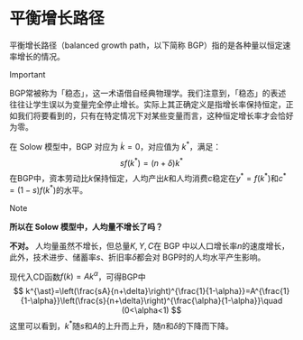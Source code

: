 # 平衡增长路径

平衡增长路径（balanced growth path，以下简称 BGP）指的是各种量以恒定速率增长的情况。

> [!IMPORTANT]
>
> BGP常被称为「稳态」，这一术语借自经典物理学。我们注意到，「稳态」的表述往往让学生误以为变量完全停止增长。实际上其正确定义是指增长率保持恒定，正如我们将要看到的，只有在特定情况下对某些变量而言，这种恒定增长率才会恰好为零。


在 Solow 模型中，BGP 对应为 $\dot{k}=0$，对应值为 $k^{\ast}$，满足：
$$
sf(k^{\ast})=(n+\delta)k^{\ast}
$$
在BGP中，资本劳动比$k$保持恒定，人均产出$k$和人均消费$c$稳定在$y^{\ast}=f(k^{\ast})$和$c^{\ast}=(1-s)f(k^{\ast})$的水平。



> [!Note]
>
> **所以在 Solow 模型中，人均量不增长了吗？**
>
> **不对。** 人均量虽然不增长，但总量$K,Y,C$在 BGP 中以人口增长率$n$的速度增长，此外，技术进步、储蓄率$s$、折旧率$\delta$都会对 BGP时的人均水平产生影响。


现代入CD函数$f(k)=Ak^{\alpha}$，可得BGP中
$$
k^{\ast}=\left(\frac{sA}{n+\delta}\right)^{\frac{1}{1-\alpha}}=A^{\frac{1}{1-\alpha}}\left(\frac{s}{n+\delta}\right)^{\frac{\alpha}{1-\alpha}}\quad (0<\alpha<1)
$$
这里可以看到，$k^{\ast}$随$s$和$A$的上升而上升，随$n$和$\delta$的下降而下降。